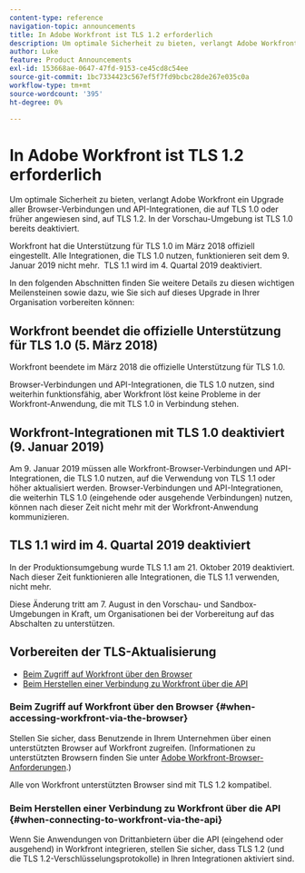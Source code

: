 ```yaml
---
content-type: reference
navigation-topic: announcements
title: In Adobe Workfront ist TLS 1.2 erforderlich
description: Um optimale Sicherheit zu bieten, verlangt Adobe Workfront ein Upgrade aller Browser-Verbindungen und API-Integrationen, die auf TLS 1.0 oder früher angewiesen sind, auf TLS 1.2. In der Vorschau-Umgebung ist TLS 1.0 bereits deaktiviert.
author: Luke
feature: Product Announcements
exl-id: 153668ae-0647-47fd-9153-ce45cd8c54ee
source-git-commit: 1bc7334423c567ef5f7fd9bcbc28de267e035c0a
workflow-type: tm+mt
source-wordcount: '395'
ht-degree: 0%

---
```


# In Adobe Workfront ist TLS 1.2 erforderlich

Um optimale Sicherheit zu bieten, verlangt Adobe Workfront ein Upgrade aller Browser-Verbindungen und API-Integrationen, die auf TLS 1.0 oder früher angewiesen sind, auf TLS 1.2. In der Vorschau-Umgebung ist TLS 1.0 bereits deaktiviert.

Workfront hat die Unterstützung für TLS 1.0 im März 2018 offiziell eingestellt. Alle Integrationen, die TLS 1.0 nutzen, funktionieren seit dem 9. Januar 2019 nicht mehr.  TLS 1.1 wird im 4. Quartal 2019 deaktiviert.

In den folgenden Abschnitten finden Sie weitere Details zu diesen wichtigen Meilensteinen sowie dazu, wie Sie sich auf dieses Upgrade in Ihrer Organisation vorbereiten können:

## Workfront beendet die offizielle Unterstützung für TLS 1.0 (5. März 2018)

Workfront beendete im März 2018 die offizielle Unterstützung für TLS 1.0.

Browser-Verbindungen und API-Integrationen, die TLS 1.0 nutzen, sind weiterhin funktionsfähig, aber Workfront löst keine Probleme in der Workfront-Anwendung, die mit TLS 1.0 in Verbindung stehen.

## Workfront-Integrationen mit TLS 1.0 deaktiviert (9. Januar 2019)

Am 9. Januar 2019 müssen alle Workfront-Browser-Verbindungen und API-Integrationen, die TLS 1.0 nutzen, auf die Verwendung von TLS 1.1 oder höher aktualisiert werden. Browser-Verbindungen und API-Integrationen, die weiterhin TLS 1.0 (eingehende oder ausgehende Verbindungen) nutzen, können nach dieser Zeit nicht mehr mit der Workfront-Anwendung kommunizieren. 

## TLS 1.1 wird im 4. Quartal 2019 deaktiviert

In der Produktionsumgebung wurde TLS 1.1 am 21. Oktober 2019 deaktiviert. Nach dieser Zeit funktionieren alle Integrationen, die TLS 1.1 verwenden, nicht mehr.

Diese Änderung tritt am 7. August in den Vorschau- und Sandbox-Umgebungen in Kraft, um Organisationen bei der Vorbereitung auf das Abschalten zu unterstützen.

## Vorbereiten der TLS-Aktualisierung

* [Beim Zugriff auf Workfront über den Browser](#when-accessing-workfront-via-the-browser)
* [Beim Herstellen einer Verbindung zu Workfront über die API](#when-connecting-to-workfront-via-the-api)

### Beim Zugriff auf Workfront über den Browser {#when-accessing-workfront-via-the-browser}

Stellen Sie sicher, dass Benutzende in Ihrem Unternehmen über einen unterstützten Browser auf Workfront zugreifen. (Informationen zu unterstützten Browsern finden Sie unter [Adobe Workfront-Browser-Anforderungen](../../../workfront-basics/workfront-browser-requirements.md).)

Alle von Workfront unterstützten Browser sind mit TLS 1.2 kompatibel.

### Beim Herstellen einer Verbindung zu Workfront über die API {#when-connecting-to-workfront-via-the-api}

Wenn Sie Anwendungen von Drittanbietern über die API (eingehend oder ausgehend) in Workfront integrieren, stellen Sie sicher, dass TLS 1.2 (und die TLS 1.2-Verschlüsselungsprotokolle) in Ihren Integrationen aktiviert sind.
